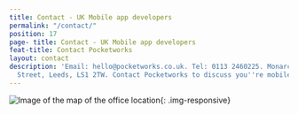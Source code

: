 ```yaml
---
title: Contact - UK Mobile app developers
permalink: "/contact/"
position: 17
page- title: Contact - UK Mobile app developers
feat-title: Contact Pocketworks
layout: contact
description: 'Email: hello@pocketworks.co.uk. Tel: 0113 2460225. Monarch House, Queen
  Street, Leeds, LS1 2TW. Contact Pocketworks to discuss you''re mobile app projects.'
---
```



![Image of the map of the office location](https://images1-focus-opensocial.googleusercontent.com/gadgets/proxy?container=focus&resize_w=800&refresh=2592000&url=https://pocketworks-website.s3.amazonaws.com/pocketworks-map.jpg){: .img-responsive}

